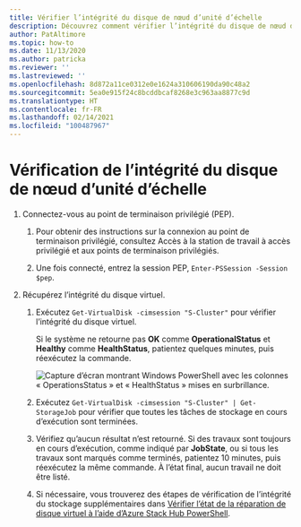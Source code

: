 ```yaml
---
title: Vérifier l’intégrité du disque de nœud d’unité d’échelle
description: Découvrez comment vérifier l’intégrité du disque de nœud d’unité d’échelle
author: PatAltimore
ms.topic: how-to
ms.date: 11/13/2020
ms.author: patricka
ms.reviewer: ''
ms.lastreviewed: ''
ms.openlocfilehash: 8d872a11ce0312e0e1624a310606190da90c48a2
ms.sourcegitcommit: 5ea0e915f24c8bcddbcaf8268e3c963aa8877c9d
ms.translationtype: HT
ms.contentlocale: fr-FR
ms.lasthandoff: 02/14/2021
ms.locfileid: "100487967"
---
```

# <a name="verifying-scale-unit-node-disk-health"></a>Vérification de l’intégrité du disque de nœud d’unité d’échelle

1.  Connectez-vous au point de terminaison privilégié (PEP).

    1.  Pour obtenir des instructions sur la connexion au point de terminaison privilégié, consultez Accès à la station de travail à accès privilégié et aux points de terminaison privilégiés.

    1.  Une fois connecté, entrez la session PEP, `Enter-PSSession -Session $pep`.

2.  Récupérez l’intégrité du disque virtuel.

    1.  Exécutez `Get-VirtualDisk -cimsession "S-Cluster"` pour vérifier l’intégrité du disque virtuel.

        Si le système ne retourne pas **OK** comme **OperationalStatus** et **Healthy** comme **HealthStatus**, patientez quelques minutes, puis réexécutez la commande.
        
        ![Capture d’écran montrant Windows PowerShell avec les colonnes « OperationsStatus » et « HealthStatus » mises en surbrillance.](media/image-57.png)
        
    1.  Exécutez `Get-VirtualDisk -cimsession "S-Cluster" | Get-StorageJob` pour vérifier que toutes les tâches de stockage en cours d’exécution sont terminées.
    
    1.  Vérifiez qu’aucun résultat n’est retourné. Si des travaux sont toujours en cours d’exécution, comme indiqué par **JobState**, ou si tous les travaux sont marqués comme terminés, patientez 10 minutes, puis réexécutez la même commande. À l’état final, aucun travail ne doit être listé.
    
    1.  Si nécessaire, vous trouverez des étapes de vérification de l’intégrité du stockage supplémentaires dans [Vérifier l’état de la réparation de disque virtuel à l’aide d’Azure Stack Hub PowerShell](../../operator/azure-stack-replace-disk.md#check-the-status-of-virtual-disk-repair-using-azure-stack-hub-powershell).
        
